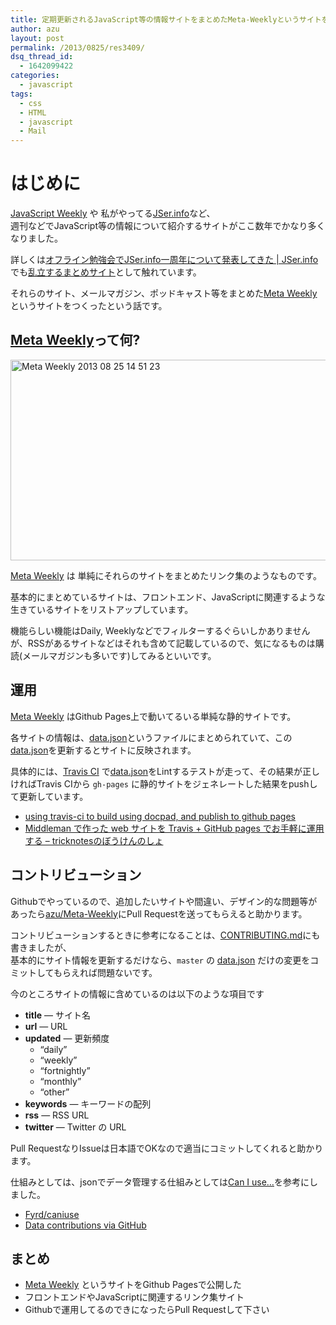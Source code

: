 ```yaml
---
title: 定期更新されるJavaScript等の情報サイトをまとめたMeta-Weeklyというサイトを作りました
author: azu
layout: post
permalink: /2013/0825/res3409/
dsq_thread_id:
  - 1642099422
categories:
  - javascript
tags:
  - css
  - HTML
  - javascript
  - Mail
---
```

# はじめに

[JavaScript Weekly][1] や 私がやってる[JSer.info][2]など、  
週刊などでJavaScript等の情報について紹介するサイトがここ数年でかなり多くなりました。

詳しくは[オフライン勉強会でJSer.info一周年について発表してきた | JSer.info][3]でも[乱立するまとめサイト][4]として触れています。

それらのサイト、メールマガジン、ポッドキャスト等をまとめた[Meta Weekly][5]というサイトをつくったという話です。

## [Meta Weekly][5]って何?

[<img src="http://efcl.infol/wp-content/uploads/2013/08/Meta-Weekly-2013-08-25-14-51-23.jpg" alt="Meta Weekly 2013 08 25 14 51 23" title="Meta Weekly 2013-08-25 14-51-23.jpg" border="0" width="600" height="321" />][6]

[Meta Weekly][5] は 単純にそれらのサイトをまとめたリンク集のようなものです。

基本的にまとめているサイトは、フロントエンド、JavaScriptに関連するような生きているサイトをリストアップしています。

機能らしい機能はDaily, Weeklyなどでフィルターするぐらいしかありませんが、RSSがあるサイトなどはそれも含めて記載しているので、気になるものは購読(メールマガジンも多いです)してみるといいです。

## 運用

[Meta Weekly][5] はGithub Pages上で動いてるいる単純な静的サイトです。

各サイトの情報は、[data.json][7]というファイルにまとめられていて、この[data.json][7]を更新するとサイトに反映されます。

具体的には、[Travis CI][8] で[data.json][7]をLintするテストが走って、その結果が正しければTravis CIから `gh-pages` に静的サイトをジェネレートした結果をpushして更新しています。

*   [using travis-ci to build using docpad, and publish to github pages][9]
*   [Middleman で作った web サイトを Travis + GitHub pages でお手軽に運用する &#8211; tricknotesのぼうけんのしょ][10]

## コントリビューション

Githubでやっているので、追加したいサイトや間違い、デザイン的な問題等があったら[azu/Meta-Weekly][11]にPull Requestを送ってもらえると助かります。

コントリビューションするときに参考になることは、[CONTRIBUTING.md][12]にも書きましたが、  
基本的にサイト情報を更新するだけなら、`master` の [data.json][7] だけの変更をコミットしてもらえれば問題ないです。

今のところサイトの情報に含めているのは以下のような項目です

*   **title** — サイト名
*   **url** — URL
*   **updated** — 更新頻度 
    *   &#8220;daily&#8221;
    *   &#8220;weekly&#8221;
    *   &#8220;fortnightly&#8221;
    *   &#8220;monthly&#8221;
    *   &#8220;other&#8221;
*   **keywords** — キーワードの配列
*   **rss** — RSS URL
*   **twitter** — Twitter の URL

Pull RequestなりIssueは日本語でOKなので適当にコミットしてくれると助かります。

仕組みとしては、jsonでデータ管理する仕組みとしては[Can I use&#8230;][13]を参考にしました。

*   [Fyrd/caniuse][14]
*   [Data contributions via GitHub][15]

## まとめ

*   [Meta Weekly][5] というサイトをGithub Pagesで公開した
*   フロントエンドやJavaScriptに関連するリンク集サイト
*   Githubで運用してるのできになったらPull Requestして下さい

 [1]: http://javascriptweekly.com/ "JavaScript Weekly"
 [2]: http://jser.info/ "JSer.info"
 [3]: http://jser.info/post/15883533195 "オフライン勉強会でJSer.info一周年について発表してきた | JSer.info"
 [4]: http://azu.github.io/slide/offline_study/javascript_world.html#slide25 "乱立するまとめサイト"
 [5]: http://azu.github.io/Meta-Weekly/ "Meta Weekly"
 [6]: http://azu.github.io/Meta-Weekly/
 [7]: https://github.com/azu/Meta-Weekly/blob/master/data.json "data.json"
 [8]: https://travis-ci.org/azu/Meta-Weekly "Travis CI - Free Hosted Continuous Integration Platform for the Open Source Community"
 [9]: https://gist.github.com/bewest/6100033 "using travis-ci to build using docpad, and publish to github pages"
 [10]: http://tricknotes.hateblo.jp/entry/2013/06/17/020229 "Middleman で作った web サイトを Travis + GitHub pages でお手軽に運用する - tricknotesのぼうけんのしょ"
 [11]: https://github.com/azu/Meta-Weekly "azu/Meta-Weekly"
 [12]: https://github.com/azu/Meta-Weekly/blob/master/CONTRIBUTING.md "CONTRIBUTING.md"
 [13]: http://caniuse.com/ "Can I use…"
 [14]: https://github.com/Fyrd/caniuse "Fyrd/caniuse"
 [15]: http://caniuse.com/feed/136 "Data contributions via GitHub"